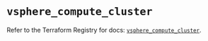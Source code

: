 # `vsphere_compute_cluster`

Refer to the Terraform Registry for docs: [`vsphere_compute_cluster`](https://registry.terraform.io/providers/hashicorp/vsphere/2.9.0/docs/resources/compute_cluster).
